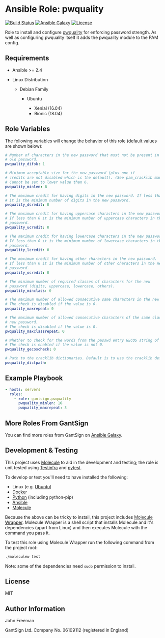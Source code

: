 Ansible Role: pwquality
=======================

[![Build Status](https://travis-ci.com/gantsign/ansible_role_pwquality.svg?branch=master)](https://travis-ci.com/gantsign/ansible_role_pwquality)
[![Ansible Galaxy](https://img.shields.io/badge/ansible--galaxy-gantsign.pwquality-blue.svg)](https://galaxy.ansible.com/gantsign/pwquality)
[![License](https://img.shields.io/badge/license-MIT-blue.svg)](https://raw.githubusercontent.com/gantsign/ansible_role_pwquality/master/LICENSE)

Role to install and configure
[pwquality](https://github.com/libpwquality/libpwquality) for enforcing password
strength. As well as configuring pwquality itself it adds the pwquality module
to the PAM config.

Requirements
------------

* Ansible >= 2.4

* Linux Distribution

    * Debian Family

        * Ubuntu

            * Xenial (16.04)
            * Bionic (18.04)

Role Variables
--------------

The following variables will change the behavior of this role (default values
are shown below):

```yaml
# Number of characters in the new password that must not be present in the
# old password.
pwquality_difok: 1

# Minimum acceptable size for the new password (plus one if
# credits are not disabled which is the default). (See pam_cracklib manual.)
# Cannot be set to lower value than 6.
pwquality_minlen: 8

# The maximum credit for having digits in the new password. If less than 0
# it is the minimum number of digits in the new password.
pwquality_dcredit: 0

# The maximum credit for having uppercase characters in the new password.
# If less than 0 it is the minimum number of uppercase characters in the new
# password.
pwquality_ucredit: 0

# The maximum credit for having lowercase characters in the new password.
# If less than 0 it is the minimum number of lowercase characters in the new
# password.
pwquality_lcredit: 0

# The maximum credit for having other characters in the new password.
# If less than 0 it is the minimum number of other characters in the new
# password.
pwquality_ocredit: 0

# The minimum number of required classes of characters for the new
# password (digits, uppercase, lowercase, others).
pwquality_minclass: 0

# The maximum number of allowed consecutive same characters in the new password.
# The check is disabled if the value is 0.
pwquality_maxrepeat: 0

# The maximum number of allowed consecutive characters of the same class in the
# new password.
# The check is disabled if the value is 0.
pwquality_maxclassrepeat: 0

# Whether to check for the words from the passwd entry GECOS string of the user.
# The check is enabled if the value is not 0.
pwquality_gecoscheck: 0

# Path to the cracklib dictionaries. Default is to use the cracklib default.
pwquality_dictpath:
```

Example Playbook
----------------

```yaml
- hosts: servers
  roles:
    - role: gantsign.pwquality
      pwquality_minlen: 16
      pwquality_maxrepeat: 3
```

More Roles From GantSign
------------------------

You can find more roles from GantSign on
[Ansible Galaxy](https://galaxy.ansible.com/gantsign).

Development & Testing
---------------------

This project uses [Molecule](http://molecule.readthedocs.io/) to aid in the
development and testing; the role is unit tested using
[Testinfra](http://testinfra.readthedocs.io/) and
[pytest](http://docs.pytest.org/).

To develop or test you'll need to have installed the following:

* Linux (e.g. [Ubuntu](http://www.ubuntu.com/))
* [Docker](https://www.docker.com/)
* [Python](https://www.python.org/) (including python-pip)
* [Ansible](https://www.ansible.com/)
* [Molecule](http://molecule.readthedocs.io/)

Because the above can be tricky to install, this project includes
[Molecule Wrapper](https://github.com/gantsign/molecule-wrapper). Molecule
Wrapper is a shell script that installs Molecule and it's dependencies (apart
from Linux) and then executes Molecule with the command you pass it.

To test this role using Molecule Wrapper run the following command from the
project root:

```bash
./moleculew test
```

Note: some of the dependencies need `sudo` permission to install.

License
-------

MIT

Author Information
------------------

John Freeman

GantSign Ltd.
Company No. 06109112 (registered in England)
